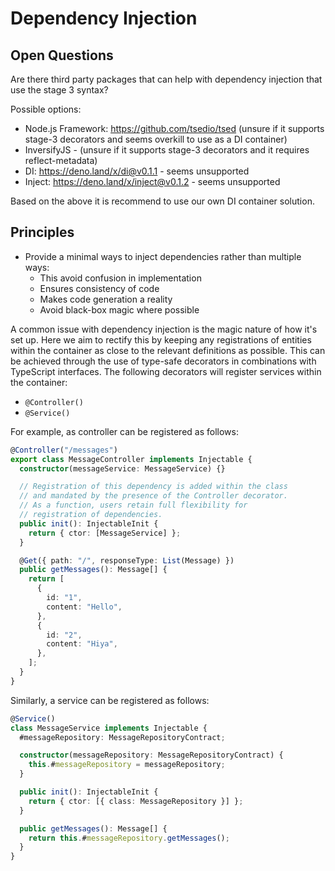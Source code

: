 # Dependency Injection

## Open Questions

Are there third party packages that can help with dependency injection that use
the stage 3 syntax?

Possible options:

- Node.js Framework: https://github.com/tsedio/tsed (unsure if it supports
  stage-3 decorators and seems overkill to use as a DI container)
- InversifyJS - (unsure if it supports stage-3 decorators and it requires
  reflect-metadata)
- DI: https://deno.land/x/di@v0.1.1 - seems unsupported
- Inject: https://deno.land/x/inject@v0.1.2 - seems unsupported

Based on the above it is recommend to use our own DI container solution.

## Principles

- Provide a minimal ways to inject dependencies rather than multiple ways:
  - This avoid confusion in implementation
  - Ensures consistency of code
  - Makes code generation a reality
  - Avoid black-box magic where possible

A common issue with dependency injection is the magic nature of how it's set up.
Here we aim to rectify this by keeping any registrations of entities within the
container as close to the relevant definitions as possible. This can be achieved
through the use of type-safe decorators in combinations with TypeScript
interfaces. The following decorators will register services within the
container:

- `@Controller()`
- `@Service()`

For example, as controller can be registered as follows:

```ts
@Controller("/messages")
export class MessageController implements Injectable {
  constructor(messageService: MessageService) {}

  // Registration of this dependency is added within the class
  // and mandated by the presence of the Controller decorator.
  // As a function, users retain full flexibility for
  // registration of dependencies.
  public init(): InjectableInit {
    return { ctor: [MessageService] };
  }

  @Get({ path: "/", responseType: List(Message) })
  public getMessages(): Message[] {
    return [
      {
        id: "1",
        content: "Hello",
      },
      {
        id: "2",
        content: "Hiya",
      },
    ];
  }
}
```

Similarly, a service can be registered as follows:

```ts
@Service()
class MessageService implements Injectable {
  #messageRepository: MessageRepositoryContract;

  constructor(messageRepository: MessageRepositoryContract) {
    this.#messageRepository = messageRepository;
  }

  public init(): InjectableInit {
    return { ctor: [{ class: MessageRepository }] };
  }

  public getMessages(): Message[] {
    return this.#messageRepository.getMessages();
  }
}
```

